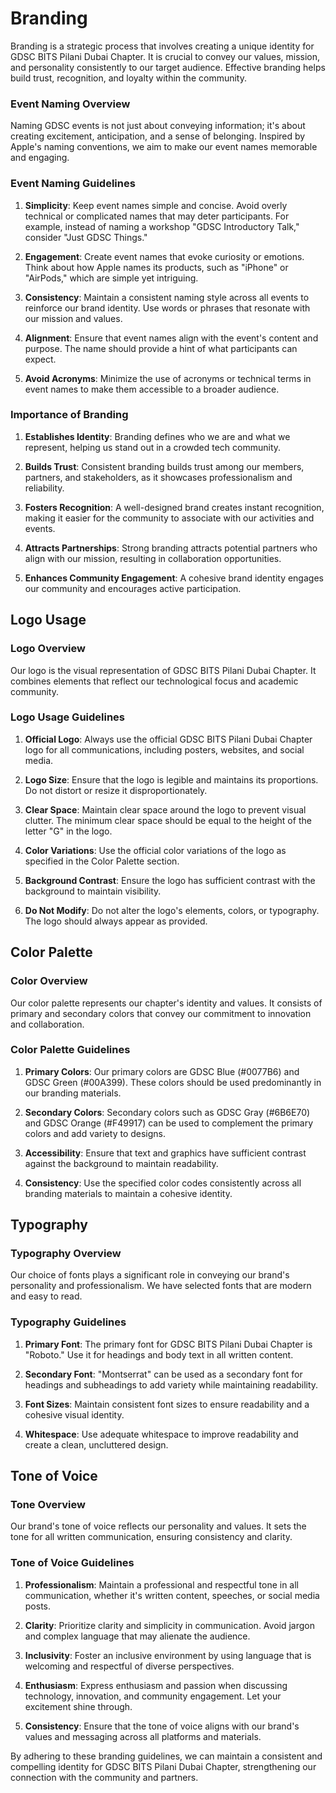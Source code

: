 
# Branding
Branding is a strategic process that involves creating a unique identity for GDSC BITS Pilani Dubai Chapter. It is crucial to convey our values, mission, and personality consistently to our target audience. Effective branding helps build trust, recognition, and loyalty within the community.

### Event Naming Overview

Naming GDSC events is not just about conveying information; it's about creating excitement, anticipation, and a sense of belonging. Inspired by Apple's naming conventions, we aim to make our event names memorable and engaging.

### Event Naming Guidelines

1. **Simplicity**: Keep event names simple and concise. Avoid overly technical or complicated names that may deter participants. For example, instead of naming a workshop "GDSC Introductory Talk," consider "Just GDSC Things."

2. **Engagement**: Create event names that evoke curiosity or emotions. Think about how Apple names its products, such as "iPhone" or "AirPods," which are simple yet intriguing.

3. **Consistency**: Maintain a consistent naming style across all events to reinforce our brand identity. Use words or phrases that resonate with our mission and values.

4. **Alignment**: Ensure that event names align with the event's content and purpose. The name should provide a hint of what participants can expect.

5. **Avoid Acronyms**: Minimize the use of acronyms or technical terms in event names to make them accessible to a broader audience.

### Importance of Branding

1. **Establishes Identity**: Branding defines who we are and what we represent, helping us stand out in a crowded tech community.

2. **Builds Trust**: Consistent branding builds trust among our members, partners, and stakeholders, as it showcases professionalism and reliability.

3. **Fosters Recognition**: A well-designed brand creates instant recognition, making it easier for the community to associate with our activities and events.

4. **Attracts Partnerships**: Strong branding attracts potential partners who align with our mission, resulting in collaboration opportunities.

5. **Enhances Community Engagement**: A cohesive brand identity engages our community and encourages active participation.

## Logo Usage

### Logo Overview

Our logo is the visual representation of GDSC BITS Pilani Dubai Chapter. It combines elements that reflect our technological focus and academic community.

### Logo Usage Guidelines

1. **Official Logo**: Always use the official GDSC BITS Pilani Dubai Chapter logo for all communications, including posters, websites, and social media.

2. **Logo Size**: Ensure that the logo is legible and maintains its proportions. Do not distort or resize it disproportionately.

3. **Clear Space**: Maintain clear space around the logo to prevent visual clutter. The minimum clear space should be equal to the height of the letter "G" in the logo.

4. **Color Variations**: Use the official color variations of the logo as specified in the Color Palette section.

5. **Background Contrast**: Ensure the logo has sufficient contrast with the background to maintain visibility.

6. **Do Not Modify**: Do not alter the logo's elements, colors, or typography. The logo should always appear as provided.

## Color Palette

### Color Overview

Our color palette represents our chapter's identity and values. It consists of primary and secondary colors that convey our commitment to innovation and collaboration.

### Color Palette Guidelines

1. **Primary Colors**: Our primary colors are GDSC Blue (#0077B6) and GDSC Green (#00A399). These colors should be used predominantly in our branding materials.

2. **Secondary Colors**: Secondary colors such as GDSC Gray (#6B6E70) and GDSC Orange (#F49917) can be used to complement the primary colors and add variety to designs.

3. **Accessibility**: Ensure that text and graphics have sufficient contrast against the background to maintain readability.

4. **Consistency**: Use the specified color codes consistently across all branding materials to maintain a cohesive identity.

## Typography

### Typography Overview

Our choice of fonts plays a significant role in conveying our brand's personality and professionalism. We have selected fonts that are modern and easy to read.

### Typography Guidelines

1. **Primary Font**: The primary font for GDSC BITS Pilani Dubai Chapter is "Roboto." Use it for headings and body text in all written content.

2. **Secondary Font**: "Montserrat" can be used as a secondary font for headings and subheadings to add variety while maintaining readability.

3. **Font Sizes**: Maintain consistent font sizes to ensure readability and a cohesive visual identity.

4. **Whitespace**: Use adequate whitespace to improve readability and create a clean, uncluttered design.

## Tone of Voice

### Tone Overview

Our brand's tone of voice reflects our personality and values. It sets the tone for all written communication, ensuring consistency and clarity.

### Tone of Voice Guidelines

1. **Professionalism**: Maintain a professional and respectful tone in all communication, whether it's written content, speeches, or social media posts.

2. **Clarity**: Prioritize clarity and simplicity in communication. Avoid jargon and complex language that may alienate the audience.

3. **Inclusivity**: Foster an inclusive environment by using language that is welcoming and respectful of diverse perspectives.

4. **Enthusiasm**: Express enthusiasm and passion when discussing technology, innovation, and community engagement. Let your excitement shine through.

5. **Consistency**: Ensure that the tone of voice aligns with our brand's values and messaging across all platforms and materials.

By adhering to these branding guidelines, we can maintain a consistent and compelling identity for GDSC BITS Pilani Dubai Chapter, strengthening our connection with the community and partners.

